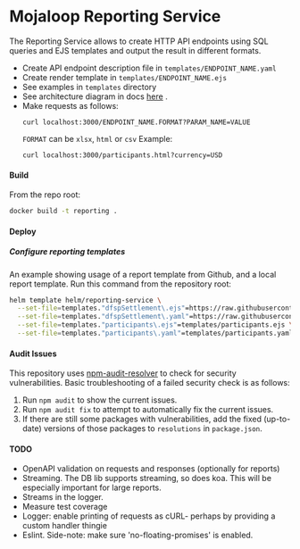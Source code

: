 # Mojaloop Reporting Service

The Reporting Service allows to create HTTP API endpoints using SQL queries and EJS templates and output the result in different formats.

- Create API endpoint description file in `templates/ENDPOINT_NAME.yaml`
- Create render template in `templates/ENDPOINT_NAME.ejs`
- See examples in `templates` directory
- See architecture diagram in docs [here](docs/Mojaloop%20Reporting%20Service%20Architecture.png) .
- Make requests as follows:
    ```
    curl localhost:3000/ENDPOINT_NAME.FORMAT?PARAM_NAME=VALUE
    ```
  `FORMAT` can be `xlsx`, `html` or `csv`
  Example:
    ```
    curl localhost:3000/participants.html?currency=USD
    ```

#### Build
From the repo root:
```sh
docker build -t reporting .
```

#### Deploy

##### Configure reporting templates
An example showing usage of a report template from Github, and a local report template. Run this
command from the repository root:
```sh
helm template helm/reporting-service \
  --set-file=templates."dfspSettlement\.ejs"=https://raw.githubusercontent.com/mojaloop/reporting/59dd08c67a2dca5b78376795f1580103cd5eea8a/templates/dfspSettlement.ejs \
  --set-file=templates."dfspSettlement\.yaml"=https://raw.githubusercontent.com/mojaloop/reporting/59dd08c67a2dca5b78376795f1580103cd5eea8a/templates/dfspSettlement.yaml \
  --set-file=templates."participants\.ejs"=templates/participants.ejs \
  --set-file=templates."participants\.yaml"=templates/participants.yaml
```

#### Audit Issues
 This repository uses [npm-audit-resolver](https://github.com/naugtur/npm-audit-resolver#readme) to check for security vulnerabilities. Basic troubleshooting of a failed security check is as follows:
 1. Run `npm audit` to show the current issues.
 2. Run `npm audit fix` to attempt to automatically fix the current issues.
 3. If there are still some packages with vulnerabilities, add the fixed (up-to-date) versions of those packages to `resolutions` in `package.json`.

#### TODO
- OpenAPI validation on requests and responses (optionally for reports)
- Streaming. The DB lib supports streaming, so does koa. This will be especially important for
    large reports.
- Streams in the logger.
- Measure test coverage
- Logger: enable printing of requests as cURL- perhaps by providing a custom handler thingie
- Eslint. Side-note: make sure 'no-floating-promises' is enabled.
